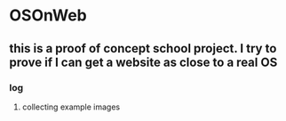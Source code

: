 # OSOnWeb
## this is a proof of concept school project. I try to prove if I can get a website as close to a real OS

### log
1.  collecting example images
